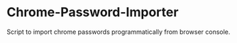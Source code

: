 # Chrome-Password-Importer
Script to import chrome passwords programmatically from browser console.
